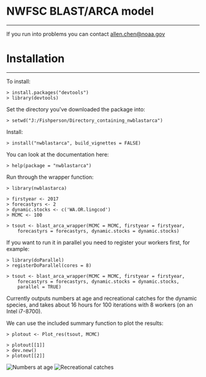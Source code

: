 NWFSC BLAST/ARCA model
=========
---

If you run into problems you can contact allen.chen@noaa.gov

# Installation #
---

To install:

    > install.packages("devtools")
	> library(devtools)
	
Set the directory you've downloaded the package into:

    > setwd("J:/Fishperson/Directory_containing_nwblastarca")

Install:

    > install("nwblastarca", build_vignettes = FALSE)

You can look at the documentation here:

    > help(package = "nwblastarca")
    
Run through the wrapper function:

    > library(nwblastarca)

    > firstyear <- 2017
    > forecastyrs <- 2
    > dynamic.stocks <- c('WA.OR.lingcod')
    > MCMC <- 100

    > tsout <- blast_arca_wrapper(MCMC = MCMC, firstyear = firstyear, 
        forecastyrs = forecastyrs, dynamic.stocks = dynamic.stocks)

If you want to run it in parallel you need to register your workers first, for
example:

    > library(doParallel)
    > registerDoParallel(cores = 8)
        
    > tsout <- blast_arca_wrapper(MCMC = MCMC, firstyear = firstyear, 
        forecastyrs = forecastyrs, dynamic.stocks = dynamic.stocks, 
        parallel = TRUE)

Currently outputs numbers at age and recreational catches for the dynamic 
species, and takes about 16 hours for 100 iterations with 8 workers (on an Intel
i7-8700).

We can use the included summary function to plot the results:

    > plotout <- Plot_res(tsout, MCMC)

    > plotout[[1]]
    > dev.new()
    > plotout[[2]]

![Numbers at age](https://nwcgit.nwfsc.noaa.gov/achen/nwblastarca/-/raw/master/inst/rdme/NAA.png)
![Recreational catches](https://nwcgit.nwfsc.noaa.gov/achen/nwblastarca/-/raw/master/inst/rdme/reccatches.png)
